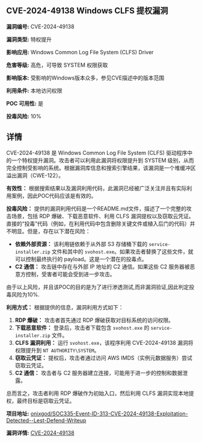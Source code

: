 ## CVE-2024-49138 Windows CLFS 提权漏洞

**漏洞编号:** CVE-2024-49138

**漏洞类型:** 特权提升

**影响应用:** Windows Common Log File System (CLFS) Driver

**危害等级:** 高危，可导致 SYSTEM 权限获取

**影响版本:** 受影响的Windows版本众多，参见CVE描述中的版本范围

**利用条件:** 本地访问权限

**POC 可用性:** 是

**投毒风险:** 10%

## 详情

CVE-2024-49138 是 Windows Common Log File System (CLFS) 驱动程序中的一个特权提升漏洞。攻击者可以利用此漏洞将权限提升到 SYSTEM 级别，从而完全控制受影响的系统。根据漏洞库信息和搜索引擎结果，该漏洞是一个堆缓冲区溢出漏洞（CWE-122）。

**有效性：**
根据搜索结果以及漏洞利用代码，此漏洞已经被广泛关注并且有实际利用案例，因此POC代码应该是有效的。

**投毒风险：**
提供的漏洞利用代码是一个README.md文件，描述了一个完整的攻击场景，包括 RDP 爆破、下载恶意软件、利用 CLFS 漏洞提权以及窃取云凭证。直接的“投毒”代码（例如，在利用代码中包含删除关键文件或植入后门的代码）并不明显。但是，存在以下潜在风险：

*   **依赖外部资源：** 该利用链依赖于从外部 S3 存储桶下载的 `service-installer.zip` 文件和其中的 `svohost.exe`。如果攻击者替换了这些文件，就可以控制最终执行的 payload。这是一个潜在的投毒点。
*   **C2 通信：** 攻击链中存在与外部 IP 地址的 C2 通信。如果这些 C2 服务器被恶意方控制，受害者可能会受到进一步攻击。

由于以上风险，并且该POC的目的是为了进行渗透测试,而非漏洞验证,因此判定投毒风险为10%.

**利用方式：**
根据提供的信息，漏洞利用方式如下：

1.  **RDP 爆破：** 攻击者首先通过 RDP 爆破获取对目标系统的访问权限。
2.  **下载恶意软件：** 登录后，攻击者下载包含 `svohost.exe` 的 `service-installer.zip` 文件。
3.  **CLFS 漏洞利用：** 运行 `svohost.exe`，该程序利用 CVE-2024-49138 漏洞将权限提升到 `NT AUTHORITY\SYSTEM`。
4.  **窃取云凭证：** 提权后，攻击者通过访问 AWS IMDS（实例元数据服务）尝试窃取云凭证。
5.  **C2 通信：** 攻击者与 C2 服务器建立连接，可能用于进一步的控制和数据泄露。

总而言之，攻击者利用 RDP 爆破作为初始入口，然后利用 CLFS 漏洞实现本地提权，最终目标是窃取云凭证。

**项目地址:** [onixgod/SOC335-Event-ID-313-CVE-2024-49138-Exploitation-Detected--Lest-Defend-Writeup](https://github.com/onixgod/SOC335-Event-ID-313-CVE-2024-49138-Exploitation-Detected--Lest-Defend-Writeup)

**漏洞详情:** [CVE-2024-49138](https://nvd.nist.gov/vuln/detail/CVE-2024-49138)